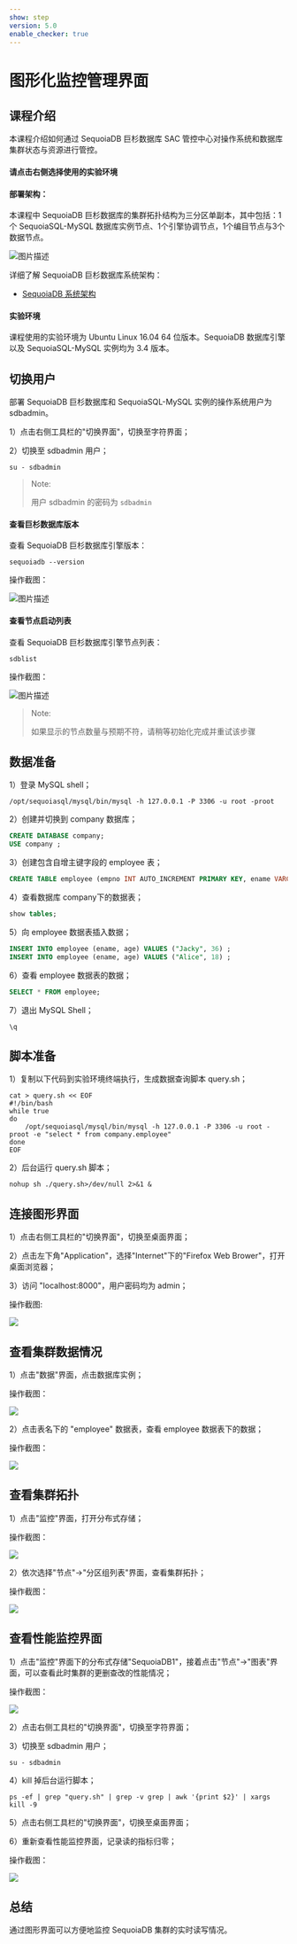 ```yaml
---
show: step
version: 5.0
enable_checker: true
---
```





# 图形化监控管理界面

## 课程介绍

本课程介绍如何通过 SequoiaDB 巨杉数据库 SAC 管控中心对操作系统和数据库集群状态与资源进行管控。

#### 请点击右侧选择使用的实验环境

#### 部署架构：
本课程中 SequoiaDB 巨杉数据库的集群拓扑结构为三分区单副本，其中包括：1个 SequoiaSQL-MySQL 数据库实例节点、1个引擎协调节点，1个编目节点与3个数据节点。

![图片描述](https://doc.shiyanlou.com/courses/1469/1207281/8d88e6faed223a26fcdc66fa2ef8d3c5)

详细了解 SequoiaDB 巨杉数据库系统架构：
* [SequoiaDB 系统架构](http://doc.sequoiadb.com/cn/sequoiadb-cat_id-1519649201-edition_id-0)

#### 实验环境
课程使用的实验环境为 Ubuntu Linux 16.04 64 位版本。SequoiaDB 数据库引擎以及 SequoiaSQL-MySQL 实例均为 3.4 版本。

## 切换用户

部署 SequoiaDB 巨杉数据库和 SequoiaSQL-MySQL 实例的操作系统用户为 sdbadmin。

1）点击右侧工具栏的"切换界面"，切换至字符界面；

2）切换至 sdbadmin 用户；
```shell
su - sdbadmin
```
>Note:
>
>用户 sdbadmin 的密码为 `sdbadmin`


#### 查看巨杉数据库版本

查看 SequoiaDB 巨杉数据库引擎版本：
```shell
sequoiadb --version
```
操作截图：

![图片描述](https://doc.shiyanlou.com/courses/1469/1207281/b4082b0d6d6bdf89d229aa713a53759d)

#### 查看节点启动列表

查看 SequoiaDB 巨杉数据库引擎节点列表：
```shell
sdblist 
```

操作截图：

![图片描述](https://doc.shiyanlou.com/courses/1538/1207281/a273b72f81d8667242082e07d62cdec5-0)

>Note:
>
>如果显示的节点数量与预期不符，请稍等初始化完成并重试该步骤



## 数据准备

1）登录 MySQL shell；

```shell
/opt/sequoiasql/mysql/bin/mysql -h 127.0.0.1 -P 3306 -u root -proot
```

2）创建并切换到 company 数据库；
```sql
CREATE DATABASE company;
USE company ;
```

3）创建包含自增主键字段的 employee 表；
```sql
CREATE TABLE employee (empno INT AUTO_INCREMENT PRIMARY KEY, ename VARCHAR(128), age INT) ;
```

4）查看数据库 company下的数据表；
```sql
show tables;
```

5）向 employee 数据表插入数据；
```sql
INSERT INTO employee (ename, age) VALUES ("Jacky", 36) ;
INSERT INTO employee (ename, age) VALUES ("Alice", 18) ;
```

6）查看 employee 数据表的数据；
```sql
SELECT * FROM employee;
```

7）退出 MySQL Shell；
```
\q
```

## 脚本准备

1）复制以下代码到实验环境终端执行，生成数据查询脚本 query.sh；

```shell
cat > query.sh << EOF
#!/bin/bash
while true
do 
    /opt/sequoiasql/mysql/bin/mysql -h 127.0.0.1 -P 3306 -u root -proot -e "select * from company.employee" 
done
EOF
```

2）后台运行 query.sh 脚本；
```shell
nohup sh ./query.sh>/dev/null 2>&1 &
```

## 连接图形界面

1）点击右侧工具栏的"切换界面"，切换至桌面界面；

2）点击左下角"Application"，选择"Internet"下的"Firefox Web Brower"，打开桌面浏览器；

3）访问 "localhost:8000"，用户密码均为 admin；

操作截图:

![](https://doc.shiyanlou.com/courses/1538/1207281/d9fa31af72d60aaa305c994110256121-0)

## 查看集群数据情况

1）点击"数据"界面，点击数据库实例；

操作截图：

![](https://doc.shiyanlou.com/courses/1538/1207281/d6166db2e64cd87efcd3629a2eb215ab-0)

2）点击表名下的 "employee" 数据表，查看 employee 数据表下的数据；

操作截图：

![](https://doc.shiyanlou.com/courses/1538/1207281/3276ab495cf26d618e29aec3577820ea-0)

## 查看集群拓扑

1）点击"监控"界面，打开分布式存储；

操作截图：

![](https://doc.shiyanlou.com/courses/1538/1207281/0e12c3ec3dbda922e390ee3dd2eae60b-0)

2）依次选择"节点"->"分区组列表"界面，查看集群拓扑；

操作截图：

![](https://doc.shiyanlou.com/courses/1538/1207281/6702ecb41c64649b8de36d6b1030883b-0)

## 查看性能监控界面

1）点击"监控"界面下的分布式存储"SequoiaDB1"，接着点击"节点"->"图表"界面，可以查看此时集群的更删查改的性能情况；

操作截图：

![](https://doc.shiyanlou.com/courses/1538/1207281/14d24a50621abd613fade687cfb31105-0)

2）点击右侧工具栏的"切换界面"，切换至字符界面；

3）切换至 sdbadmin 用户；
```shell
su - sdbadmin
```

4）kill 掉后台运行脚本；
```shell
ps -ef | grep "query.sh" | grep -v grep | awk '{print $2}' | xargs kill -9 
```

5）点击右侧工具栏的"切换界面"，切换至桌面界面；

6）重新查看性能监控界面，记录读的指标归零；

操作截图：

![](https://doc.shiyanlou.com/courses/1538/1207281/658f77aba29308ed3f2e0d15d62140f2)

## 总结
通过图形界面可以方便地监控 SequoiaDB 集群的实时读写情况。
